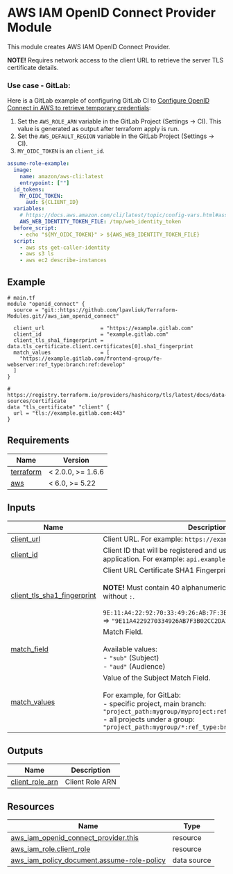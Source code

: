 # AWS IAM OpenID Connect Provider Module

This module creates AWS IAM OpenID Connect Provider.

**NOTE!** Requires network access to the client URL to retrieve the server TLS certificate details.

### Use case - GitLab:
Here is a GitLab example of configuring GitLab CI to 
[Configure OpenID Connect in AWS to retrieve temporary credentials](https://docs.gitlab.com/ee/ci/cloud_services/aws/):

1. Set the `AWS_ROLE_ARN` variable in the GitLab Project (Settings -> CI). This value is generated as output after terraform apply is run.
2. Set the `AWS_DEFAULT_REGION` variable in the GitLab Project (Settings -> CI).
4. `MY_OIDC_TOKEN` is an `client_id`.
```yaml
assume-role-example:
  image: 
    name: amazon/aws-cli:latest
    entrypoint: [""]
  id_tokens:
    MY_OIDC_TOKEN:
      aud: ${CLIENT_ID}
  variables:
    # https://docs.aws.amazon.com/cli/latest/topic/config-vars.html#assume-role-with-web-identity
    AWS_WEB_IDENTITY_TOKEN_FILE: /tmp/web_identity_token
  before_script:
    - echo "${MY_OIDC_TOKEN}" > ${AWS_WEB_IDENTITY_TOKEN_FILE}
  script:
    - aws sts get-caller-identity
    - aws s3 ls
    - aws ec2 describe-instances
```

<!-- Next block is generated by terraform-docs following .terraform-docs.yml config -->
<!-- BEGIN_TF_DOCS -->
## Example

```hcl
# main.tf
module "openid_connect" {
  source = "git::https://github.com/lpavliuk/Terraform-Modules.git//aws_iam_openid_connect"

  client_url                  = "https://example.gitlab.com"
  client_id                   = "example.gitlab.com"
  client_tls_sha1_fingerprint = data.tls_certificate.client.certificates[0].sha1_fingerprint
  match_values                = [
    "https://example.gitlab.com/frontend-group/fe-webserver:ref_type:branch:ref:develop"
  ]
}

# https://registry.terraform.io/providers/hashicorp/tls/latest/docs/data-sources/certificate
data "tls_certificate" "client" {
  url = "tls://example.gitlab.com:443"
}
```

## Requirements

| Name | Version |
|------|---------|
| <a name="requirement_terraform"></a> [terraform](#requirement\_terraform) | < 2.0.0, >= 1.6.6 |
| <a name="requirement_aws"></a> [aws](#requirement\_aws) | < 6.0, >= 5.22 |

## Inputs

| Name | Description | Type | Default | Required |
|------|-------------|------|---------|:--------:|
| <a name="input_client_url"></a> [client\_url](#input\_client\_url) | Client URL. For example: `https://example.com` | `string` | n/a | yes |
| <a name="input_client_id"></a> [client\_id](#input\_client\_id) | Client ID that will be registered and used to identify an application. For example: `api.example.com` | `string` | n/a | yes |
| <a name="input_client_tls_sha1_fingerprint"></a> [client\_tls\_sha1\_fingerprint](#input\_client\_tls\_sha1\_fingerprint) | Client URL Certificate SHA1 Fingerprint<br><br>**NOTE!** Must contain 40 alphanumeric characters (SHA1 HASH) without `:`.<br><br>`9E:11:A4:22:92:70:33:49:26:AB:7F:3B:02:CC:2D:A3:00:AB:72:XX`  => `"9E11A4229270334926AB7F3B02CC2DA300AB72XX"` | `string` | `""` | no |
| <a name="input_match_field"></a> [match\_field](#input\_match\_field) | Match Field.<br><br>Available values:<br>  - `"sub"` (Subject)<br>  - `"aud"` (Audience) | `string` | `"sub"` | no |
| <a name="input_match_values"></a> [match\_values](#input\_match\_values) | Value of the Subject Match Field.<br><br>For example, for GitLab:<br>  - specific project, main branch: `"project_path:mygroup/myproject:ref_type:branch:ref:main"`<br>  - all projects under a group: `"project_path:mygroup/*:ref_type:branch:ref:main"` | `list(string)` | `[]` | no |

## Outputs

| Name | Description |
|------|-------------|
| <a name="output_client_role_arn"></a> [client\_role\_arn](#output\_client\_role\_arn) | Client Role ARN |

## Resources

| Name | Type |
|------|------|
| [aws_iam_openid_connect_provider.this](https://registry.terraform.io/providers/hashicorp/aws/latest/docs/resources/iam_openid_connect_provider) | resource |
| [aws_iam_role.client_role](https://registry.terraform.io/providers/hashicorp/aws/latest/docs/resources/iam_role) | resource |
| [aws_iam_policy_document.assume-role-policy](https://registry.terraform.io/providers/hashicorp/aws/latest/docs/data-sources/iam_policy_document) | data source |
<!-- END_TF_DOCS -->